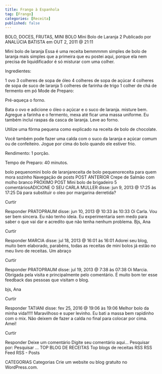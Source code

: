 ```yaml
---
title: Frango à Espanhola
tag: [Frango]
categories: [Receita]
published: false
---
```


BOLO, DOCES, FRUTAS, MINI BOLO
Mini Bolo de Laranja 2
Publicado por ANALÚCIA BATISTA em OUT 2, 2011 @ 21:11

Mini bolo de laranja
Essa é uma receita bemmmmm simples de bolo de laranja mais simples que a primeira que eu postei aqui, porque ela nem precisa de liquidificador é só misturar com uma colher.

Ingredientes:

1 ovo
3 colheres de sopa de óleo
4 colheres de sopa de açúcar
4 colheres de sopa de suco de laranja
5 colheres de farinha de trigo
1 colher de chá de fermento em pó
Mode de Preparo:

Pré-aqueça o forno.

Bata o ovo e adicione o óleo o açúcar e o suco de laranja. misture bem. Agregue a farinha e o fermento, mexa até ficar uma massa uniforme. Eu também incluí raspas da casca de laranja. Leve ao forno.

Utilize uma fôrma pequena como explicado na receita de bolo de chocolate.

Você também pode fazer uma calda com o suco da laranja e açúcar comum ou de confeiteiro. Jogue por cima do bolo quando ele estiver frio.

Rendimento: 1 porção.

Tempo de Preparo: 40 minutos.



bolo pequenomini bolo de laranjareceita de bolo pequenoreceita para quem mora sozinho
Navegação de posts
POST ANTERIOR
Crepe de Salmão com molho branco
PRÓXIMO POST
Mini bolo de brigadeiro
5 comentáriosADICIONE O SEU
CARLA MULLER disse:
jun 9, 2013 @ 17:25 às 17:25
Dá para substituir o oleo por margarina derretida?

Curtir

Responder
PRATOPRAUM disse:
jun 10, 2013 @ 10:33 às 10:33
Oi Carla. Vou ser bem sincera. Eu não tenho ideia. Eu experimentaria sem medo para saber o que vai dar e acredito que não tenha nenhum problema. Bjs, Ana

Curtir

Responder
MARCIA disse:
jul 18, 2013 @ 16:01 às 16:01
Adorei seu blog, muito bem elaborado, parabéns, todas as receitas de mini bolos já estão no meu livro de receitas.
Um abraço

Curtir

Responder
PRATOPRAUM disse:
jul 19, 2013 @ 7:38 às 07:38
Oi Marcia. Obrigada pela visita e principalmente pelo comentário. É muito bom ter esse feedback das pessoas que visitam o blog.

bjs,
Ana

Curtir

Responder
TATIANI disse:
fev 25, 2016 @ 19:06 às 19:06
Melhor bolo da minha vida!!!!! Maravilhoso e super levinho. Eu bati a massa bem rapidinho com o mix. Não deixem de fazer a calda no final para colocar por cima. Amei!

Curtir

Responder
Deixe um comentário
Digite seu comentário aqui...
Pesquisar por:
Pesquisar …
TOP BLOG DE RECEITAS
Top blogs de receitas
RSS
RSS Feed RSS - Posts

CATEGORIAS
Categorias
Crie um website ou blog gratuito no WordPress.com.
